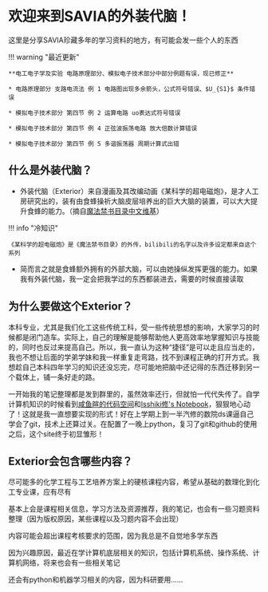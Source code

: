 # 欢迎来到SAVIA的外装代脑！

这里是分享SAVIA珍藏多年的学习资料的地方，有可能会发一些个人的东西

!!! warning "最近更新"

    **电工电子学及实验 电路原理部分、模拟电子技术部分中部分例题有误，现已修正**

    * 电路原理部分 支路电流法 例 1 电路图出现多余箭头，公式符号错误、$U_{S1}$ 条件错误

    * 模拟电子技术部分 第四节 例 2 运算电路 uo表达式符号错误
    
    * 模拟电子技术部分 第四节 例 4 正弦波振荡电路 放大倍数计算错误

    * 模拟电子技术部分 第四节 例 5 多谐振荡器 周期计算式出错

  

## 什么是外装代脑？

* 外装代脑（Exterior）来自漫画及其改编动画《某科学的超电磁炮》，是才人工房研究出的，装有由食蜂操祈大脑皮层培养出的巨大大脑的装置，可以大大提升食蜂的能力。（摘自[魔法禁书目录中文维基](https://toaru.huijiwiki.com/wiki/%E5%A4%96%E8%A3%85%E4%BB%A3%E8%84%91)）

!!! info "冷知识"

    《某科学的超电磁炮》是《魔法禁书目录》的外传，bilibili的名字以及许多设定都来自这个系列

    
    

* 简而言之就是食蜂额外拥有的外部大脑，可以由她操纵发挥更强的能力。如果我有外装代脑，我一定会把我学过的东西都装进去，需要的时候直接读取

## 为什么要做这个Exterior？

本科专业，尤其是我们化工这些传统工科，受一些传统思想的影响，大家学习的时候都是闭门造车。实际上，自己的理解是能够帮助他人更高效率地掌握知识与技能的，同时也反过来提高自己。所以，我一直认为这种“捷径”是可以走且应当走的，我也不想让后面的学弟学妹和我一样重复走弯路，找不到课程正确的打开方式。我想趁自己本科四年学习的知识还没忘完，尽可能地把脑中还记得的东西迁移到另一个载体上，铺一条好走的路。

一开始我的笔记整理都是发到群里的，虽然效率还行，但就怕一代代失传了。自学计算机知识的时候看到[咸鱼暄的代码空间](https://xuan-insr.github.io/)和[Isshiki修's Notebook](https://note.isshikih.top/)，狠狠地心动了！这就是我一直想要实现的形式！好在上学期上到一半汽修的数院ds课逼自己学会了git，技术上还算过关。在配置了一晚上python，复习了git和github的使用之后，这个site终于初显雏形！


## Exterior会包含哪些内容？

尽可能多的化学工程与工艺培养方案上的硬核课程内容，希望从基础的数理化到化工专业课，应有尽有

基本上会是课程相关信息，学习方法及资源推荐，我的笔记，也会有一些习题资料整理（因为版权原因，某些课程以及习题内容不会出现）

内容可能会超出课程考核要求的范围，因为我总是不自觉地多学东西

因为兴趣原因，最近在学计算机底层相关的知识，包括计算机系统、操作系统、计算机网络，将来也会有一些相关笔记

还会有python和机器学习相关的内容，因为科研要用……
